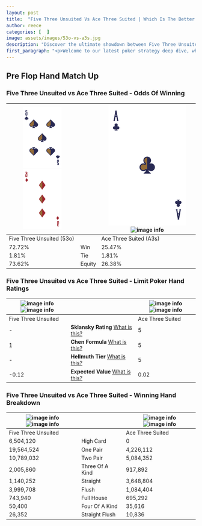 ```yaml
---
layout: post
title:  "Five Three Unsuited Vs Ace Three Suited | Which Is The Better Hand In Poker? A Complete Guide"
author: reece
categories: [  ]
image: assets/images/53o-vs-a3s.jpg
description: "Discover the ultimate showdown between Five Three Unsuited and Ace Three Suited in poker! Uncover the odds, strategies, and scenarios where one hand triumphs over the other. Get ready to up your poker game with this thrilling analysis."
first_paragraph: "<p>Welcome to our latest poker strategy deep dive, where we're pitting two distinct hands against each other in a high-stakes showdown: Five Three Unsuited vs Ace Three Suited.</p><p>In the dynamic world of poker, every decision counts, and knowing which hand holds the upper hand is key to your success at the table.</p><p>In this article, we'll dissect these two hands, explore the scenarios where one dominates the other, and equip you with the knowledge to make strategic choices that can tip the odds in your favor.</p><p>Get ready to unravel the intriguing dynamics of these poker hands and elevate your game to new heights.</p>"
---
```




[comment]: # (sp0)

## Pre Flop Hand Match Up

<div class="table hand-ratings" markdown="1"> 



### Five Three Unsuited vs Ace Three Suited - Odds Of Winning


    
| ![image info](assets/images/hand1/5.png) ![image info](assets/images/hand1/3o.png) |  | ![image info](assets/images/hand2/a.png) ![image info](assets/images/hand2/3s.png) |
| -------- | -------- | -------- |
| Five Three Unsuited (53o) |  | Ace Three Suited (A3s) |
| 72.72% | Win | 25.47% |
| 1.81% | Tie | 1.81% |
| 73.62% | Equity | 26.38% |




[comment]: # (sp1)



### Five Three Unsuited vs Ace Three Suited - Limit Poker Hand Ratings


    
| ![image info](https://www.riverpairs.com/assets/images/hand1/5.png) ![image info](https://www.riverpairs.com/assets/images/hand1/3o.png) |  | ![image info](https://www.riverpairs.com/assets/images/hand2/a.png) ![image info](https://www.riverpairs.com/assets/images/hand2/3s.png) |
| -------- | -------- | -------- |
| Five Three Unsuited |  | Ace Three Suited |
| - | **Sklansky Rating** [What is this?](/sklansky-rating-explained) | 5 |
| 1 | **Chen Formula** [What is this?](/chen-formula-explained) | 5 |
| - | **Hellmuth Tier** [What is this?](/Hellmuth-tier-explained) | 5 |
| -0.12 | **Expected Value** [What is this?](/expected-value-explained) | 0.02 |




[comment]: # (sp2)



### Five Three Unsuited vs Ace Three Suited - Winning Hand Breakdown


    
| ![image info](https://www.riverpairs.com/assets/images/hand1/5.png) ![image info](https://www.riverpairs.com/assets/images/hand1/3o.png) |  | ![image info](https://www.riverpairs.com/assets/images/hand2/a.png) ![image info](https://www.riverpairs.com/assets/images/hand2/3s.png) |
| -------- | -------- | -------- |
| Five Three Unsuited |  | Ace Three Suited |
| 6,504,120 | High Card | 0 |
| 19,564,524 | One Pair | 4,226,112 |
| 10,789,032 | Two Pair | 5,084,352 |
| 2,005,860 | Three Of A Kind | 917,892 |
| 1,140,252 | Straight | 3,648,804 |
| 3,999,708 | Flush | 1,084,404 |
| 743,940 | Full House | 695,292 |
| 50,400 | Four Of A Kind | 35,616 |
| 26,352 | Straight Flush | 10,836 |




[comment]: # (sp3)



</div>

[comment]: # (sp4)



[comment]: # (sp5)

